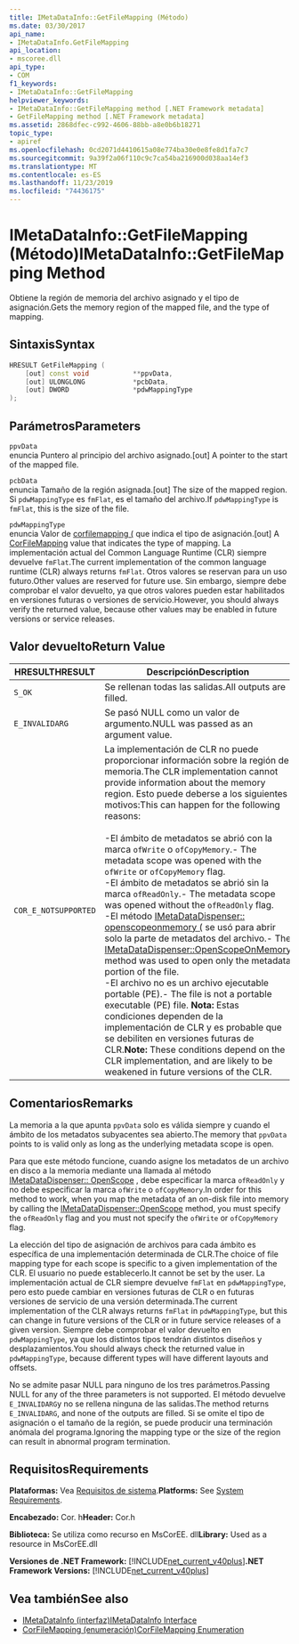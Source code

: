 ```yaml
---
title: IMetaDataInfo::GetFileMapping (Método)
ms.date: 03/30/2017
api_name:
- IMetaDataInfo.GetFileMapping
api_location:
- mscoree.dll
api_type:
- COM
f1_keywords:
- IMetaDataInfo::GetFileMapping
helpviewer_keywords:
- IMetaDataInfo::GetFileMapping method [.NET Framework metadata]
- GetFileMapping method [.NET Framework metadata]
ms.assetid: 2868dfec-c992-4606-88bb-a8e0b6b18271
topic_type:
- apiref
ms.openlocfilehash: 0cd2071d4410615a08e774ba30e0e8fe8d1fa7c7
ms.sourcegitcommit: 9a39f2a06f110c9c7ca54ba216900d038aa14ef3
ms.translationtype: MT
ms.contentlocale: es-ES
ms.lasthandoff: 11/23/2019
ms.locfileid: "74436175"
---
```

# <a name="imetadatainfogetfilemapping-method"></a><span data-ttu-id="302dc-102">IMetaDataInfo::GetFileMapping (Método)</span><span class="sxs-lookup"><span data-stu-id="302dc-102">IMetaDataInfo::GetFileMapping Method</span></span>
<span data-ttu-id="302dc-103">Obtiene la región de memoria del archivo asignado y el tipo de asignación.</span><span class="sxs-lookup"><span data-stu-id="302dc-103">Gets the memory region of the mapped file, and the type of mapping.</span></span>  
  
## <a name="syntax"></a><span data-ttu-id="302dc-104">Sintaxis</span><span class="sxs-lookup"><span data-stu-id="302dc-104">Syntax</span></span>  
  
```cpp  
HRESULT GetFileMapping (  
    [out] const void           **ppvData,   
    [out] ULONGLONG            *pcbData,   
    [out] DWORD                *pdwMappingType  
);  
```  
  
## <a name="parameters"></a><span data-ttu-id="302dc-105">Parámetros</span><span class="sxs-lookup"><span data-stu-id="302dc-105">Parameters</span></span>  
 `ppvData`  
 <span data-ttu-id="302dc-106">enuncia Puntero al principio del archivo asignado.</span><span class="sxs-lookup"><span data-stu-id="302dc-106">[out] A pointer to the start of the mapped file.</span></span>  
  
 `pcbData`  
 <span data-ttu-id="302dc-107">enuncia Tamaño de la región asignada.</span><span class="sxs-lookup"><span data-stu-id="302dc-107">[out] The size of the mapped region.</span></span> <span data-ttu-id="302dc-108">Si `pdwMappingType` es `fmFlat`, es el tamaño del archivo.</span><span class="sxs-lookup"><span data-stu-id="302dc-108">If `pdwMappingType` is `fmFlat`, this is the size of the file.</span></span>  
  
 `pdwMappingType`  
 <span data-ttu-id="302dc-109">enuncia Valor de [corfilemapping (](../../../../docs/framework/unmanaged-api/metadata/corfilemapping-enumeration.md) que indica el tipo de asignación.</span><span class="sxs-lookup"><span data-stu-id="302dc-109">[out] A [CorFileMapping](../../../../docs/framework/unmanaged-api/metadata/corfilemapping-enumeration.md) value that indicates the type of mapping.</span></span> <span data-ttu-id="302dc-110">La implementación actual del Common Language Runtime (CLR) siempre devuelve `fmFlat`.</span><span class="sxs-lookup"><span data-stu-id="302dc-110">The current implementation of the common language runtime (CLR) always returns `fmFlat`.</span></span> <span data-ttu-id="302dc-111">Otros valores se reservan para un uso futuro.</span><span class="sxs-lookup"><span data-stu-id="302dc-111">Other values are reserved for future use.</span></span> <span data-ttu-id="302dc-112">Sin embargo, siempre debe comprobar el valor devuelto, ya que otros valores pueden estar habilitados en versiones futuras o versiones de servicio.</span><span class="sxs-lookup"><span data-stu-id="302dc-112">However, you should always verify the returned value, because other values may be enabled in future versions or service releases.</span></span>  
  
## <a name="return-value"></a><span data-ttu-id="302dc-113">Valor devuelto</span><span class="sxs-lookup"><span data-stu-id="302dc-113">Return Value</span></span>  
  
|<span data-ttu-id="302dc-114">HRESULT</span><span class="sxs-lookup"><span data-stu-id="302dc-114">HRESULT</span></span>|<span data-ttu-id="302dc-115">Descripción</span><span class="sxs-lookup"><span data-stu-id="302dc-115">Description</span></span>|  
|-------------|-----------------|  
|`S_OK`|<span data-ttu-id="302dc-116">Se rellenan todas las salidas.</span><span class="sxs-lookup"><span data-stu-id="302dc-116">All outputs are filled.</span></span>|  
|`E_INVALIDARG`|<span data-ttu-id="302dc-117">Se pasó NULL como un valor de argumento.</span><span class="sxs-lookup"><span data-stu-id="302dc-117">NULL was passed as an argument value.</span></span>|  
|`COR_E_NOTSUPPORTED`|<span data-ttu-id="302dc-118">La implementación de CLR no puede proporcionar información sobre la región de memoria.</span><span class="sxs-lookup"><span data-stu-id="302dc-118">The CLR implementation cannot provide information about the memory region.</span></span> <span data-ttu-id="302dc-119">Esto puede deberse a los siguientes motivos:</span><span class="sxs-lookup"><span data-stu-id="302dc-119">This can happen for the following reasons:</span></span><br /><br /> <span data-ttu-id="302dc-120">-El ámbito de metadatos se abrió con la marca `ofWrite` o `ofCopyMemory`.</span><span class="sxs-lookup"><span data-stu-id="302dc-120">-   The metadata scope was opened with the `ofWrite` or `ofCopyMemory` flag.</span></span><br /><span data-ttu-id="302dc-121">-El ámbito de metadatos se abrió sin la marca `ofReadOnly`.</span><span class="sxs-lookup"><span data-stu-id="302dc-121">-   The metadata scope was opened without the `ofReadOnly` flag.</span></span><br /><span data-ttu-id="302dc-122">-El método [IMetaDataDispenser:: openscopeonmemory (](../../../../docs/framework/unmanaged-api/metadata/imetadatadispenser-openscopeonmemory-method.md) se usó para abrir solo la parte de metadatos del archivo.</span><span class="sxs-lookup"><span data-stu-id="302dc-122">-   The [IMetaDataDispenser::OpenScopeOnMemory](../../../../docs/framework/unmanaged-api/metadata/imetadatadispenser-openscopeonmemory-method.md) method was used to open only the metadata portion of the file.</span></span><br /><span data-ttu-id="302dc-123">-El archivo no es un archivo ejecutable portable (PE).</span><span class="sxs-lookup"><span data-stu-id="302dc-123">-   The file is not a portable executable (PE) file.</span></span> <span data-ttu-id="302dc-124">**Nota:**  Estas condiciones dependen de la implementación de CLR y es probable que se debiliten en versiones futuras de CLR.</span><span class="sxs-lookup"><span data-stu-id="302dc-124">**Note:**  These conditions depend on the CLR implementation, and are likely to be weakened in future versions of the CLR.</span></span>|  
  
## <a name="remarks"></a><span data-ttu-id="302dc-125">Comentarios</span><span class="sxs-lookup"><span data-stu-id="302dc-125">Remarks</span></span>  
 <span data-ttu-id="302dc-126">La memoria a la que apunta `ppvData` solo es válida siempre y cuando el ámbito de los metadatos subyacentes sea abierto.</span><span class="sxs-lookup"><span data-stu-id="302dc-126">The memory that `ppvData` points to is valid only as long as the underlying metadata scope is open.</span></span>  
  
 <span data-ttu-id="302dc-127">Para que este método funcione, cuando asigne los metadatos de un archivo en disco a la memoria mediante una llamada al método [IMetaDataDispenser:: OpenScope](../../../../docs/framework/unmanaged-api/metadata/imetadatadispenser-openscope-method.md) , debe especificar la marca `ofReadOnly` y no debe especificar la marca `ofWrite` o `ofCopyMemory`.</span><span class="sxs-lookup"><span data-stu-id="302dc-127">In order for this method to work, when you map the metadata of an on-disk file into memory by calling the [IMetaDataDispenser::OpenScope](../../../../docs/framework/unmanaged-api/metadata/imetadatadispenser-openscope-method.md) method, you must specify the `ofReadOnly` flag and you must not specify the `ofWrite` or `ofCopyMemory` flag.</span></span>  
  
 <span data-ttu-id="302dc-128">La elección del tipo de asignación de archivos para cada ámbito es específica de una implementación determinada de CLR.</span><span class="sxs-lookup"><span data-stu-id="302dc-128">The choice of file mapping type for each scope is specific to a given implementation of the CLR.</span></span> <span data-ttu-id="302dc-129">El usuario no puede establecerlo.</span><span class="sxs-lookup"><span data-stu-id="302dc-129">It cannot be set by the user.</span></span> <span data-ttu-id="302dc-130">La implementación actual de CLR siempre devuelve `fmFlat` en `pdwMappingType`, pero esto puede cambiar en versiones futuras de CLR o en futuras versiones de servicio de una versión determinada.</span><span class="sxs-lookup"><span data-stu-id="302dc-130">The current implementation of the CLR always returns `fmFlat` in `pdwMappingType`, but this can change in future versions of the CLR or in future service releases of a given version.</span></span> <span data-ttu-id="302dc-131">Siempre debe comprobar el valor devuelto en `pdwMappingType`, ya que los distintos tipos tendrán distintos diseños y desplazamientos.</span><span class="sxs-lookup"><span data-stu-id="302dc-131">You should always check the returned value in `pdwMappingType`, because different types will have different layouts and offsets.</span></span>  
  
 <span data-ttu-id="302dc-132">No se admite pasar NULL para ninguno de los tres parámetros.</span><span class="sxs-lookup"><span data-stu-id="302dc-132">Passing NULL for any of the three parameters is not supported.</span></span> <span data-ttu-id="302dc-133">El método devuelve `E_INVALIDARG`y no se rellena ninguna de las salidas.</span><span class="sxs-lookup"><span data-stu-id="302dc-133">The method returns `E_INVALIDARG`, and none of the outputs are filled.</span></span> <span data-ttu-id="302dc-134">Si se omite el tipo de asignación o el tamaño de la región, se puede producir una terminación anómala del programa.</span><span class="sxs-lookup"><span data-stu-id="302dc-134">Ignoring the mapping type or the size of the region can result in abnormal program termination.</span></span>  
  
## <a name="requirements"></a><span data-ttu-id="302dc-135">Requisitos</span><span class="sxs-lookup"><span data-stu-id="302dc-135">Requirements</span></span>  
 <span data-ttu-id="302dc-136">**Plataformas:** Vea [Requisitos de sistema](../../../../docs/framework/get-started/system-requirements.md).</span><span class="sxs-lookup"><span data-stu-id="302dc-136">**Platforms:** See [System Requirements](../../../../docs/framework/get-started/system-requirements.md).</span></span>  
  
 <span data-ttu-id="302dc-137">**Encabezado:** Cor. h</span><span class="sxs-lookup"><span data-stu-id="302dc-137">**Header:** Cor.h</span></span>  
  
 <span data-ttu-id="302dc-138">**Biblioteca:** Se utiliza como recurso en MsCorEE. dll</span><span class="sxs-lookup"><span data-stu-id="302dc-138">**Library:** Used as a resource in MsCorEE.dll</span></span>  
  
 <span data-ttu-id="302dc-139">**Versiones de .NET Framework:** [!INCLUDE[net_current_v40plus](../../../../includes/net-current-v40plus-md.md)]</span><span class="sxs-lookup"><span data-stu-id="302dc-139">**.NET Framework Versions:** [!INCLUDE[net_current_v40plus](../../../../includes/net-current-v40plus-md.md)]</span></span>  
  
## <a name="see-also"></a><span data-ttu-id="302dc-140">Vea también</span><span class="sxs-lookup"><span data-stu-id="302dc-140">See also</span></span>

- [<span data-ttu-id="302dc-141">IMetaDataInfo (interfaz)</span><span class="sxs-lookup"><span data-stu-id="302dc-141">IMetaDataInfo Interface</span></span>](../../../../docs/framework/unmanaged-api/metadata/imetadatainfo-interface.md)
- [<span data-ttu-id="302dc-142">CorFileMapping (enumeración)</span><span class="sxs-lookup"><span data-stu-id="302dc-142">CorFileMapping Enumeration</span></span>](../../../../docs/framework/unmanaged-api/metadata/corfilemapping-enumeration.md)
